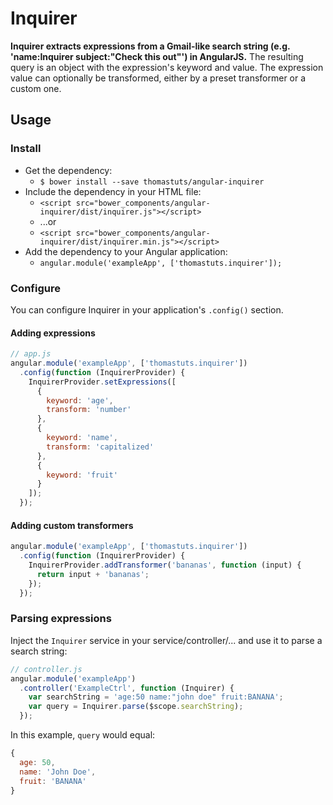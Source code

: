 # Inquirer

**Inquirer extracts expressions from a Gmail-like search string (e.g. 'name:Inquirer subject:"Check this out"') in AngularJS.** The resulting query is an object with the expression's keyword and value. The expression value can optionally be transformed, either by a preset transformer or a custom one.

## Usage

### Install
* Get the dependency:
  * `$ bower install --save thomastuts/angular-inquirer`
* Include the dependency in your HTML file:
  * `<script src="bower_components/angular-inquirer/dist/inquirer.js"></script>`
  * ...or
  * `<script src="bower_components/angular-inquirer/dist/inquirer.min.js"></script>`
* Add the dependency to your Angular application:
  * `angular.module('exampleApp', ['thomastuts.inquirer']);`

### Configure
You can configure Inquirer in your application's `.config()` section.

#### Adding expressions
```js
// app.js
angular.module('exampleApp', ['thomastuts.inquirer'])
  .config(function (InquirerProvider) {
    InquirerProvider.setExpressions([
      {
        keyword: 'age',
        transform: 'number'
      },
      {
        keyword: 'name',
        transform: 'capitalized'
      },
      {
        keyword: 'fruit'
      }
    ]);
  });
```

#### Adding custom transformers
```js
angular.module('exampleApp', ['thomastuts.inquirer'])
  .config(function (InquirerProvider) {
    InquirerProvider.addTransformer('bananas', function (input) {
      return input + 'bananas';
    });
  });
```

### Parsing expressions
Inject the `Inquirer` service in your service/controller/... and use it to parse a search string:

```js
// controller.js
angular.module('exampleApp')
  .controller('ExampleCtrl', function (Inquirer) {
    var searchString = 'age:50 name:"john doe" fruit:BANANA';
    var query = Inquirer.parse($scope.searchString);
  });
```
In this example, `query` would equal:

```js
{
  age: 50,
  name: 'John Doe',
  fruit: 'BANANA'
}
```


